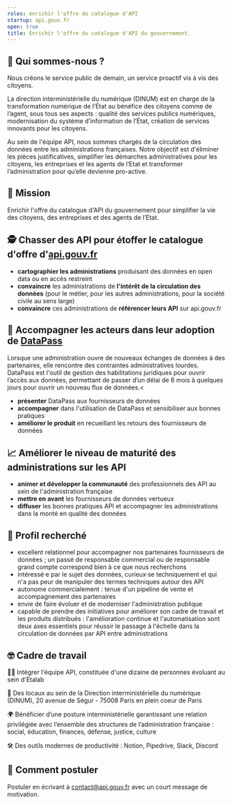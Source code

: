 ```yaml
---
roles: enrichir l'offre du catalogue d'API
startup: api.gouv.fr
open: true
title: Enrichir l'offre du catalogue d'API du gouvernement.
---
```


## 👋 Qui sommes-nous ?

Nous créons le service public de demain, un service proactif vis à vis des citoyens.

La direction interministérielle du numérique (DINUM) est en charge de la transformation numérique de l’État au bénéfice des citoyens comme de l’agent, sous tous ses aspects : qualité des services publics numériques, modernisation du système d’information de l’État, création de services innovants pour les citoyens.

Au sein de l'équipe API, nous sommes chargés de la circulation des données entre les administrations françaises. Notre objectif est d'éliminer les pièces justificatives, simplifier les démarches administratives pour les citoyens, les entreprises et les agents de l’Etat et transformer l’administration pour qu’elle devienne pro-active.

## 🎯 Mission

Enrichir l'offre du catalogue d'API du gouvernement pour simplifier la vie des citoyens, des entreprises et des agents de l’Etat.

## 🕵️ Chasser des API pour étoffer le catalogue d'offre d'[api.gouv.fr](https://beta.gouv.fr/startups/api.gouv.fr.html)

- **cartographier les administrations** produisant des données en open data ou en accès restreint
- **convaincre** les administrations de **l'intérêt de la circulation des données** (pour le métier, pour les autres administrations, pour la société civile au sens large)
- **convaincre** ces administrations de **référencer leurs API** sur api.gouv.fr

## 🤝 Accompagner les acteurs dans leur adoption de [DataPass](https://beta.gouv.fr/startups/datapass.html)

Lorsque une administration ouvre de nouveaux échanges de données à des partenaires, elle rencontre des contraintes administratives lourdes. DataPass est l'outil de gestion des habilitations juridiques pour ouvrir l’accès aux données, permettant de passer d’un délai de 6 mois à quelques jours pour ouvrir un nouveau flux de données.<

- **présenter** DataPass aux fournisseurs de données
- **accompagner** dans l'utilisation de DataPass et sensibiliser aux bonnes pratiques
- **améliorer le produit** en recueillant les retours des fournisseurs de données

## 📈 Améliorer le niveau de maturité des administrations sur les API

- **animer et développer la communauté** des professionnels des API au sein de l'administration française
- **mettre en avant** les fournisseurs de données vertueux
- **diffuser** les bonnes pratiques API et accompagner les administrations dans la monté en qualité des données

## 🔎 Profil recherché

- excellent relationnel pour accompagner nos partenaires fournisseurs de données ; un passé de responsable commercial ou de responsable grand compte correspond bien à ce que nous recherchons
- intéressé·e par le sujet des données, curieux·se techniquement et qui n'a pas peur de manipuler des termes techniques autour des API
- autonome commercialement : tenue d'un pipeline de vente et accompagnement des partenaires
- envie de faire évoluer et de moderniser l'administration publique
- capable de prendre des initiatives pour améliorer son cadre de travail et les produits distribués : l'amélioration continue et l'automatisation sont deux axes essentiels pour réussir le passage à l'échelle dans la circulation de données par API entre administrations

## 🤓 Cadre de travail

🧑‍🚀 Intègrer l'équipe API, constituée d'une dizaine de personnes évoluant au sein d'Etalab

📍 Des locaux au sein de la Direction interministérielle du numérique (DINUM), 20 avenue de Ségur - 75008 Paris en plein coeur de Paris

🌍 Bénéficier d’une posture interministérielle garantissant une relation privilégiée avec l’ensemble des structures de l’administration française : social, éducation, finances, défense, justice, culture

🛠 Des outils modernes de productivité : Notion, Pipedrive, Slack, Discord

## 📩 Comment postuler

Postuler en écrivant à [contact@api.gouv.fr](mailto:contact@api.gouv.fr) avec un court message de motivation.

